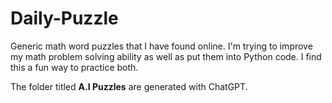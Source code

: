# Daily-Puzzle
Generic math word puzzles that I have found online. I'm trying to improve my math problem solving ability as well as put them into Python code. I find this a fun way to practice both.

The folder titled **A.I Puzzles** are generated with ChatGPT.
